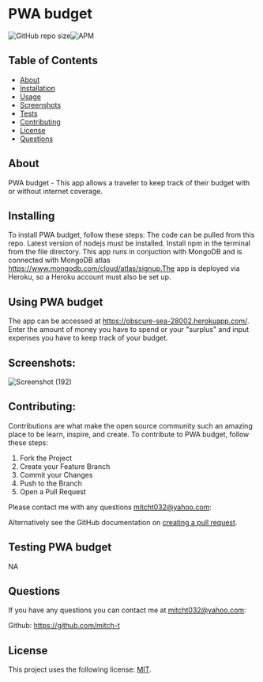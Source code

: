 # PWA budget

<!--- These are examples. See https://shields.io for others or to customize this set of shields. You might want to include dependencies, project status and licence info here --->
![GitHub repo size](https://img.shields.io/github/repo-size/mitch-t/burger)![APM](https://img.shields.io/apm/l/test?style=for-the-badge)

<!-- TABLE OF CONTENTS -->
## Table of Contents

* [About](#about)
* [Installation](#installation)
* [Usage](#usage)
* [Screenshots](#screenshots)
* [Tests](#tests)
* [Contributing](#contributing)
* [License](#license)
* [Questions](#questions) 

## About 
PWA budget - This app allows a traveler to keep track of their budget with or without internet coverage.

## Installing 
To install PWA budget, follow these steps: The code can be pulled from this repo. Latest version of nodejs must be installed. Install npm in the terminal from the file directory. This app runs in conjuction with MongoDB and is connected with MongoDB atlas https://www.mongodb.com/cloud/atlas/signup.The app is deployed via Heroku, so a Heroku account must also be set up.

## Using PWA budget
The app can be accessed at https://obscure-sea-28002.herokuapp.com/. Enter the amount of money you have to spend or your "surplus" and input expenses you have to keep track of your budget.

## Screenshots:
![Screenshot (192)](https://user-images.githubusercontent.com/66184450/102160172-c3903d00-3e39-11eb-8267-35fb4dc14c8f.png)

## Contributing:

Contributions are what make the open source community such an amazing place to be learn, inspire, and create. 
To contribute to PWA budget, follow these steps:
1. Fork the Project
2. Create your Feature Branch 
3. Commit your Changes 
4. Push to the Branch 
5. Open a Pull Request

Please contact me with any questions mitcht032@yahoo.com:


Alternatively see the GitHub documentation on [creating a pull request](https://help.github.com/en/github/collaborating-with-issues-and-pull-requests/creating-a-pull-request).


## Testing PWA budget
NA

## Questions
If you have any questions you can contact me at mitcht032@yahoo.com:

Github: https://github.com/mitch-t

## License
<!--- If you're not sure which open license to use see https://choosealicense.com/--->

This project uses the following license: [MIT](<link>).
